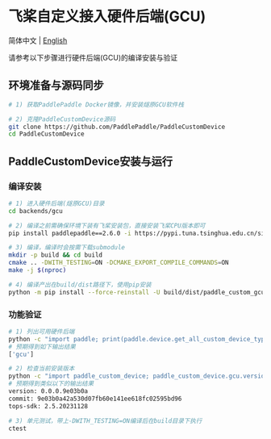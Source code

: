 # 飞桨自定义接入硬件后端(GCU)

简体中文 | [English](./README.md)

请参考以下步骤进行硬件后端(GCU)的编译安装与验证

## 环境准备与源码同步

```bash
# 1) 获取PaddlePaddle Docker镜像，并安装燧原GCU软件栈

# 2) 克隆PaddleCustomDevice源码
git clone https://github.com/PaddlePaddle/PaddleCustomDevice
cd PaddleCustomDevice
```

## PaddleCustomDevice安装与运行

### 编译安装

```bash
# 1) 进入硬件后端(燧原GCU)目录
cd backends/gcu

# 2) 编译之前需确保环境下装有飞桨安装包，直接安装飞桨CPU版本即可
pip install paddlepaddle==2.6.0 -i https://pypi.tuna.tsinghua.edu.cn/simple

# 3) 编译，编译时会按需下载submodule
mkdir -p build && cd build
cmake .. -DWITH_TESTING=ON -DCMAKE_EXPORT_COMPILE_COMMANDS=ON
make -j $(nproc)

# 4) 编译产出在build/dist路径下，使用pip安装
python -m pip install --force-reinstall -U build/dist/paddle_custom_gcu*.whl
```

### 功能验证

```bash
# 1) 列出可用硬件后端
python -c "import paddle; print(paddle.device.get_all_custom_device_type())"
# 预期得到如下输出结果
['gcu']

# 2) 检查当前安装版本
python -c "import paddle_custom_device; paddle_custom_device.gcu.version()"
# 预期得到类似以下的输出结果
version: 0.0.0.9e03b0a
commit: 9e03b0a42a530d07fb60e141ee618fc02595bd96
tops-sdk: 2.5.20231128

# 3) 单元测试，带上-DWITH_TESTING=ON编译后在build目录下执行
ctest
```
